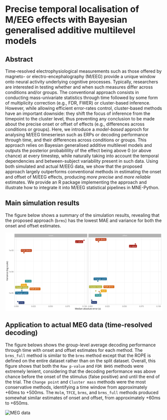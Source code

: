 # Precise temporal localisation of M/EEG effects with Bayesian generalised additive multilevel models

## Abstract

Time-resolved electrophysiological measurements such as those offered by magneto- or electro-encephalography (M/EEG) provide a unique window onto neural activity underlying cognitive processes. Typically, researchers are interested in testing whether and when such measures differ across conditions and/or groups. The conventional approach consists in conducting mass-univariate statistics through time followed by some form of multiplicity correction (e.g., FDR, FWER) or cluster-based inference. However, while allowing efficient error-rates control, cluster-based methods have an important downside: they shift the focus of inference from the timepoint to the cluster level, thus preventing any conclusion to be made about the precise onset or offset of effects (e.g., differences across conditions or groups). Here, we introduce a *model-based* approch for analysing M/EEG timeseriesn such as ERPs or decoding performance through time, and their differences across conditions or groups. This approach relies on Bayesian generalised additive multilevel models and outputs the posterior probabilility of the effect being above 0 (or above chance) at every timestep, while naturally taking into account the temporal dependencies and between-subject variability present in such data. Using both simulated and actual M/EEG data, we show that the proposed approach largely outperforms conventional methods in estimating the onset and offset of M/EEG effects, producing *more precise* and *more reliable* estimates. We provide an R package implementing the approach and illustrate how to integrate it into M/EEG statistical pipelines in MNE-Python.

## Main simulation results

The figure below shows a summary of the simulation results, revealing that the proposed approach (`brms`) has the lowest MAE and variance for both the onset and offset estimates.

![Simulation results](figures/simulation_results_mae_variance.png)

## Application to actual MEG data (time-resolved decoding)

The figure belows shows the group-level average decoding performance through time with onset and offset estimates for each method. The `brms_full` method is similar to the `brms` method except that the ROPE is defined on the entire dataset rather than on the split dataset. Overall, this figure shows that both the `Raw p-value` and `FDR BH95` methods were extremely lenient, considering that the decoding performance was above chance before the onset of the stimulus (false positive) and until the end of the trial. The `Change point` and `Cluster mass` methods were the most conservative methods, identifying a time window from approximately +60ms to +500ms. The `Holm`, `TFCE`, `brms`, and `brms_full` methods produced somewhat similar estimates of onset and offset, from approximately +60ms to +650ms.

![MEG data](figures/meg_decoding_results_all_methods.png.png)
